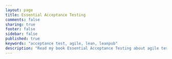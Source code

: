 ```yaml
---
layout: page
title: Essential Acceptance Testing
comments: false
sharing: true
footer: false
sidebar: false
published: true
keywords: "acceptance test, agile, lean, leanpub"
description: "Read my book Essential Acceptance Testing about agile testing"
---
```

<div>
    <script type="text/javascript">
    function trackOutboundLink(link, category, action) {

        try {
            _gaq.push(['_trackEvent', category , action]);
        } catch(err){}

        setTimeout(function() {
            document.location.href = link.href;
        }, 100);
    }
    </script>
</div>

<a href="https://leanpub.com/essential_acceptance_testing" onClick="trackOutboundLink(this, 'Outbound Links', 'leanpub.com'); return false;">{% img right http://titlepages.leanpub.com/essential_acceptance_testing/bookpage 'Essential Acceptance Testing is available on Leanpub'%}</a>

Essential Acceptance Testing questions the conventional acceptance testing techniques used by many teams today. It’s a Lean publishing effort. I regularly publish new chapters and listen to my readers. It's only short, something like 15,000-20,000 words.

> Have traditional agile testing techniques become testing dogma? Have we adopted a cargo cult of testing? Do these techniques really help build great products? Do they help us get from concept to cash or are they holding us back?

<form action="https://leanpub.com/purchases" method="post">
<input type="hidden" name="book_id" value="4921" />
<input type="submit" name="commit" value="Buy Now for $18.99" class="btn btn-large btn-success" />
</form>

## Lean Publishing

In keeping with lean publishing principles, it's currently an in-progress subset of the complete book. I hope that readers will debate, ask questions and help steer the direction. If there's no interest, that's great too. Failing fast is always a better than failing slowly.

The beta reading period is now closed but you can still bag a copy over at <a href="https://leanpub.com/essential_acceptance_testing" onClick="trackOutboundLink(this, 'Outbound Links', 'leanpub.com'); return false;">Leanpub</a> or <a href="http://samples.leanpub.com/essential_acceptance_testing-sample.pdf" onClick="trackOutboundLink(this, 'Outbound Links', 'leanpub.com'); return false;">download the free sample chapters</a>.


<header><h1 class="entry-title">What's new in Java 8: Udemy Course Companion</h1></header>

<a href="https://leanpub.com/essential_acceptance_testing" onClick="trackOutboundLink(this, 'Outbound Links', 'leanpub.com'); return false;">{% img right http://titlepages.leanpub.com/whatsnewjava8/bookpage 'What's new in Java 8 is available on Leanpub'%}</a>

This is the companion eBook to my Udemy course of the same name. If you buy the course, it's free, otherwise get [10% off the course with this link](https://www.udemy.com/whats-new-in-java-8/?couponCode=BLOG10). The book is about 110 pages and 20,000 words and the course has about 2 hours of content.

> Learn about the new features in Java 8 with with over 2 hours of content. Part 1 focuses on lambdas and the changes needed to Java to support them.

<form action="https://leanpub.com/purchases" method="post">
<input type="hidden" name="book_id" value="15121" />
<input type="submit" name="commit" value="Buy Now for $9.99" class="btn btn-large btn-success" />
</form>
